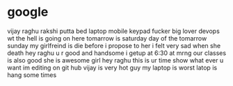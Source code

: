 # google
vijay
raghu
rakshi
putta
bed
laptop
mobile
keypad
fucker
big lover
devops
wt the hell is going on here
tomarrow is saturday
day of the tomarrow sunday
my girlfreind is die before i propose to her
i felt very sad when she death
hey raghu u r good and handsome 
i getup at 6:30 at mrng
our classes is also good
she is awesome girl 
hey raghu this is ur time show what ever u want
im editing on git hub
vijay is very hot guy
my laptop is worst 
latop is hang some times
